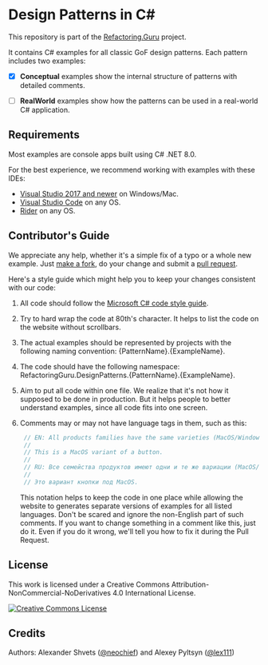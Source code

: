# Design Patterns in C#

This repository is part of the [Refactoring.Guru](https://refactoring.guru/design-patterns) project.

It contains C# examples for all classic GoF design patterns. Each pattern includes two examples:

- [x] **Conceptual** examples show the internal structure of patterns with detailed comments.
- [ ] **RealWorld** examples show how the patterns can be used in a real-world C# application.


## Requirements

Most examples are console apps built using C# .NET 8.0.

For the best experience, we recommend working with examples with these IDEs:

- [Visual Studio 2017 and newer](https://www.visualstudio.com/downloads/) on Windows/Mac.
- [Visual Studio Code](https://code.visualstudio.com/) on any OS.
- [Rider](https://www.jetbrains.com/rider/) on any OS.


## Contributor's Guide

We appreciate any help, whether it's a simple fix of a typo or a whole new example. Just [make a fork](https://help.github.com/articles/fork-a-repo/), do your change and submit a [pull request](https://help.github.com/articles/creating-a-pull-request-from-a-fork/).

Here's a style guide which might help you to keep your changes consistent with our code:

1. All code should follow the [Microsoft C# code style guide](https://docs.microsoft.com/en-us/dotnet/csharp/programming-guide/inside-a-program/coding-conventions).

2. Try to hard wrap the code at 80th's character. It helps to list the code on the website without scrollbars.

3. The actual examples should be represented by projects with the following naming convention: {PatternName}.{ExampleName}.

4. The code should have the following namespace: RefactoringGuru.DesignPatterns.{PatternName}.{ExampleName}.

5. Aim to put all code within one file. We realize that it's not how it supposed to be done in production. But it helps people to better understand examples, since all code fits into one screen.

6. Comments may or may not have language tags in them, such as this:

    ```csharp
     // EN: All products families have the same varieties (MacOS/Windows).
     //
     // This is a MacOS variant of a button.
     //
     // RU: Все семейства продуктов имеют одни и те же вариации (MacOS/Windows).
     //
     // Это вариант кнопки под MacOS.
    ```

    This notation helps to keep the code in one place while allowing the website to generates separate versions of examples for all listed languages. Don't be scared and ignore the non-English part of such comments. If you want to change something in a comment like this, just do it. Even if you do it wrong, we'll tell you how to fix it during the Pull Request.


## License

This work is licensed under a Creative Commons Attribution-NonCommercial-NoDerivatives 4.0 International License.

<a rel="license" href="http://creativecommons.org/licenses/by-nc-nd/4.0/"><img alt="Creative Commons License" style="border-width:0" src="https://i.creativecommons.org/l/by-nc-nd/4.0/80x15.png" /></a>

## Credits

Authors:  Alexander Shvets ([@neochief](https://github.com/neochief)) and Alexey Pyltsyn ([@lex111](https://github.com/lex111))
